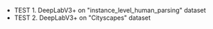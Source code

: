 - TEST 1. DeepLabV3+ on "instance_level_human_parsing" dataset
- TEST 2. DeepLabV3+ on "Cityscapes" dataset 
